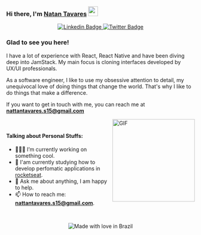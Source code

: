 ### Hi there, I'm <a href="#" target="_blank">Natan Tavares</a> <img src="https://media.giphy.com/media/hvRJCLFzcasrR4ia7z/giphy.gif" width="26px">

<p align="center">

  <a href="https://linkedin.com/in/natan-tavares" target="_blank">
    <img src="https://img.shields.io/badge/-Natan_Tavares-0e76a8?style=flat-square&logo=Linkedin&logoColor=white" alt="Linkedin Badge">
  </a>

  <a href="https://twitter.com/Natan_Tvrs" target="_blank">
    <img src="https://img.shields.io/badge/-@Natan_Trvs-00acee?style=flat-square&logo=Twitter&logoColor=white" alt="Twitter Badge">
  </a>

  <!-- <a href="https://" target="_blank">
    <img src="https://img.shields.io/badge/Website-3b5998?style=flat-square&logo=google-chrome&logoColor=white" alt="Website Badge">
  </a> -->

<!-- [![Linkedin Badge](https://img.shields.io/badge/-Natan_Tavares-0e76a8?style=flat-square&logo=Linkedin&logoColor=white)](https://linkedin.com/in/natan-tavares)&nbsp;[![Twitter Badge](https://img.shields.io/badge/-@Natan_Trvs-00acee?style=flat-square&logo=Twitter&logoColor=white)](https://twitter.com/Natan_Tvrs)&nbsp;[![Website Badge](https://img.shields.io/badge/Website-3b5998?style=flat-square&logo=google-chrome&logoColor=white)](https://) -->

</p>

### Glad to see you here!

I have a lot of experience with React, React Native and have been diving deep into JamStack. My main focus is cloning interfaces developed by UX/UI professionals.

As a software engineer, I like to use my obsessive attention to detail, my unequivocal love of doing things that change the world. That's why I like to do things that make a difference.

If you want to get in touch with me, you can reach me at **nattantavares.s15@gmail.com**

<img align="right" alt="GIF" src="https://user-images.githubusercontent.com/5713670/87202985-820dcb80-c2b6-11ea-9f56-7ec461c497c3.gif" width="220" />

<br />

#### Talking about Personal Stuffs:

- 👨🏻‍💻 I’m currently working on something cool.
- 🚀 I'am currently studying how to develop perfomatic applications in [rocketseat](https://rocketseat.com.br/).
- 💬 Ask me about anything, I am happy to help.
- 📫 How to reach me: **nattantavares.s15@gmail.com**.
<!-- - 📝 [Resume](https://). -->

<br />

<p align="center">
  <img src="https://madewithlove.now.sh/br?heart=true&colorB=%23009638&template=flat-square" alt="Made with love in Brazil">
</p>
